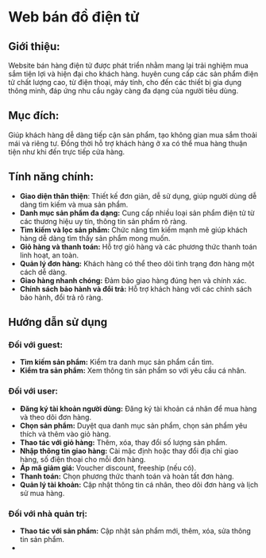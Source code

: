 # Web bán đồ điện tử 

## Giới thiệu:
  Website bán hàng điện tử được phát triển nhằm mang lại trải nghiệm mua sắm tiện lợi và hiện đại cho khách hàng. huyên cung cấp các sản phẩm điện tử chất lượng cao, từ điện thoại, máy tính, cho đến các thiết bị gia dụng thông minh, đáp ứng nhu cầu ngày càng đa dạng của người tiêu dùng.
## Mục đích:
  Giúp khách hàng dễ dàng tiếp cận sản phẩm, tạo không gian mua sắm thoải mái và riêng tư. Đồng thời hỗ trợ khách hàng ở xa có thể mua hàng thuận tiện như khi đến trực tiếp cửa hàng.
## Tính năng chính:
- **Giao diện thân thiện**: Thiết kế đơn giản, dễ sử dụng, giúp người dùng dễ dàng tìm kiếm và mua sản phẩm.
- **Danh mục sản phẩm đa dạng:** Cung cấp nhiều loại sản phẩm điện tử từ các thương hiệu uy tín, thông tin sản phẩm rõ ràng.
- **Tìm kiếm và lọc sản phẩm:** Chức năng tìm kiếm mạnh mẽ giúp khách hàng dễ dàng tìm thấy sản phẩm mong muốn.
- **Giỏ hàng và thanh toán:** Hỗ trợ giỏ hàng và các phương thức thanh toán linh hoạt, an toàn.
- **Quản lý đơn hàng:** Khách hàng có thể theo dõi tình trạng đơn hàng một cách dễ dàng.
- **Giao hàng nhanh chóng:** Đảm bảo giao hàng đúng hẹn và chính xác.
- **Chính sách bảo hành và đổi trả:** Hỗ trợ khách hàng với các chính sách bảo hành, đổi trả rõ ràng.
## Hướng dẫn sử dụng
### Đối với guest:
- **Tìm kiếm sản phẩm:** Kiểm tra danh mục sản phẩm cần tìm.
- **Kiểm tra sản phẩm:** Xem thông tin sản phẩm so với yêu cầu cá nhân.
### Đối với user:
- **Đăng ký tài khoản người dùng:** Đăng ký tài khoản cá nhân để mua hàng và theo dõi đơn hàng.
- **Chọn sản phẩm:** Duyệt qua danh mục sản phẩm, chọn sản phẩm yêu thích và thêm vào giỏ hàng.
- **Thao tác với giỏ hàng:** Thêm, xóa, thay đổi số lượng sản phẩm.
- **Nhập thông tin giao hàng:** Cài mặc định hoặc thay đổi địa chỉ giao hàng, số điện thoại cho mỗi đơn hàng.
- **Áp mã giảm giá:** Voucher discount, freeship (nếu có).
- **Thanh toán:** Chọn phương thức thanh toán và hoàn tất đơn hàng.
- **Quản lý tài khoản:** Cập nhật thông tin cá nhân, theo dõi đơn hàng và lịch sử mua hàng.
### Đối với nhà quản trị:
- **Thao tác với sản phẩm:** Cập nhật sản phẩm mới, thêm, xóa, sửa thông tin sản phẩm.
- 
